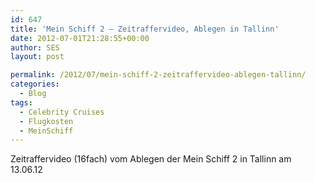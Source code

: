 ```yaml
---
id: 647
title: 'Mein Schiff 2 – Zeitraffervideo, Ablegen in Tallinn'
date: 2012-07-01T21:28:55+00:00
author: SES
layout: post

permalink: /2012/07/mein-schiff-2-zeitraffervideo-ablegen-tallinn/
categories:
  - Blog
tags:
  - Celebrity Cruises
  - Flugkosten
  - MeinSchiff
---
```

Zeitraffervideo (16fach) vom Ablegen der Mein Schiff 2 in Tallinn am 13.06.12

